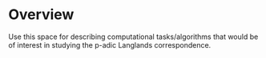 # Overview

Use this space for describing computational tasks/algorithms that would be of interest in studying the p-adic Langlands correspondence.
